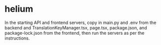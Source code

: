 # helium

In the starting API and frontend servers, copy in main.py and .env from the backend and
TranslationKeyManager.tsx, page.tsx, package.json, and package-lock.json from the frontend,
then run the servers as per the instructions.
